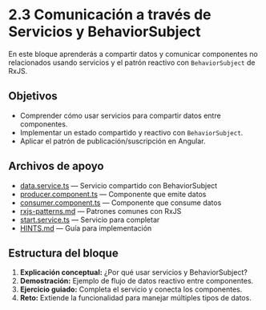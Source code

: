 # 2.3 Comunicación a través de Servicios y BehaviorSubject

En este bloque aprenderás a compartir datos y comunicar componentes no relacionados usando servicios y el patrón reactivo con `BehaviorSubject` de RxJS.

## Objetivos

- Comprender cómo usar servicios para compartir datos entre componentes.
- Implementar un estado compartido y reactivo con `BehaviorSubject`.
- Aplicar el patrón de publicación/suscripción en Angular.

## Archivos de apoyo

- [data.service.ts](data.service.ts) — Servicio compartido con BehaviorSubject
- [producer.component.ts](producer.component.ts) — Componente que emite datos
- [consumer.component.ts](consumer.component.ts) — Componente que consume datos
- [rxjs-patterns.md](rxjs-patterns.md) — Patrones comunes con RxJS
- [start.service.ts](start.service.ts) — Servicio para completar
- [HINTS.md](HINTS.md) — Guía para implementación

## Estructura del bloque

1. **Explicación conceptual:** ¿Por qué usar servicios y BehaviorSubject?
2. **Demostración:** Ejemplo de flujo de datos reactivo entre componentes.
3. **Ejercicio guiado:** Completa el servicio y conecta los componentes.
4. **Reto:** Extiende la funcionalidad para manejar múltiples tipos de datos.
